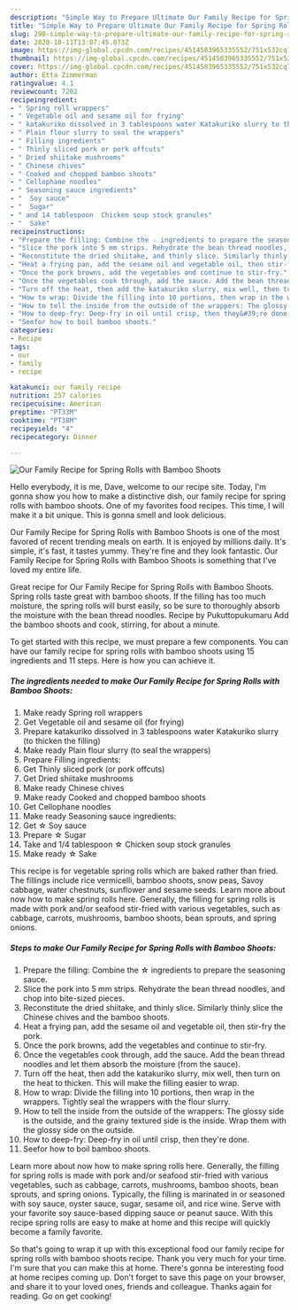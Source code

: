 ```yaml
---
description: "Simple Way to Prepare Ultimate Our Family Recipe for Spring Rolls with Bamboo Shoots"
title: "Simple Way to Prepare Ultimate Our Family Recipe for Spring Rolls with Bamboo Shoots"
slug: 298-simple-way-to-prepare-ultimate-our-family-recipe-for-spring-rolls-with-bamboo-shoots
date: 2020-10-11T13:07:45.073Z
image: https://img-global.cpcdn.com/recipes/4514583965335552/751x532cq70/our-family-recipe-for-spring-rolls-with-bamboo-shoots-recipe-main-photo.jpg
thumbnail: https://img-global.cpcdn.com/recipes/4514583965335552/751x532cq70/our-family-recipe-for-spring-rolls-with-bamboo-shoots-recipe-main-photo.jpg
cover: https://img-global.cpcdn.com/recipes/4514583965335552/751x532cq70/our-family-recipe-for-spring-rolls-with-bamboo-shoots-recipe-main-photo.jpg
author: Etta Zimmerman
ratingvalue: 4.1
reviewcount: 7202
recipeingredient:
- " Spring roll wrappers"
- " Vegetable oil and sesame oil for frying"
- " katakuriko dissolved in 3 tablespoons water Katakuriko slurry to thicken the filling"
- " Plain flour slurry to seal the wrappers"
- " Filling ingredients"
- " Thinly sliced pork or pork offcuts"
- " Dried shiitake mushrooms"
- " Chinese chives"
- " Cooked and chopped bamboo shoots"
- " Cellophane noodles"
- " Seasoning sauce ingredients"
- "  Soy sauce"
- "  Sugar"
- " and 14 tablespoon  Chicken soup stock granules"
- "  Sake"
recipeinstructions:
- "Prepare the filling: Combine the ☆ ingredients to prepare the seasoning sauce."
- "Slice the pork into 5 mm strips. Rehydrate the bean thread noodles, and chop into bite-sized pieces."
- "Reconstitute the dried shiitake, and thinly slice. Similarly thinly slice the Chinese chives and the bamboo shoots."
- "Heat a frying pan, add the sesame oil and vegetable oil, then stir-fry the pork."
- "Once the pork browns, add the vegetables and continue to stir-fry."
- "Once the vegetables cook through, add the sauce. Add the bean thread noodles and let them absorb the moisture (from the sauce)."
- "Turn off the heat, then add the katakuriko slurry, mix well, then turn on the heat to thicken. This will make the filling easier to wrap."
- "How to wrap: Divide the filling into 10 portions, then wrap in the wrappers. Tightly seal the wrappers with the flour slurry."
- "How to tell the inside from the outside of the wrappers: The glossy side is the outside, and the grainy textured side is the inside. Wrap them with the glossy side on the outside."
- "How to deep-fry: Deep-fry in oil until crisp, then they&#39;re done."
- "Seefor how to boil bamboo shoots."
categories:
- Recipe
tags:
- our
- family
- recipe

katakunci: our family recipe 
nutrition: 257 calories
recipecuisine: American
preptime: "PT33M"
cooktime: "PT38M"
recipeyield: "4"
recipecategory: Dinner

---
```



![Our Family Recipe for Spring Rolls with Bamboo Shoots](https://img-global.cpcdn.com/recipes/4514583965335552/751x532cq70/our-family-recipe-for-spring-rolls-with-bamboo-shoots-recipe-main-photo.jpg)

Hello everybody, it is me, Dave, welcome to our recipe site. Today, I'm gonna show you how to make a distinctive dish, our family recipe for spring rolls with bamboo shoots. One of my favorites food recipes. This time, I will make it a bit unique. This is gonna smell and look delicious.

Our Family Recipe for Spring Rolls with Bamboo Shoots is one of the most favored of recent trending meals on earth. It is enjoyed by millions daily. It's simple, it's fast, it tastes yummy. They're fine and they look fantastic. Our Family Recipe for Spring Rolls with Bamboo Shoots is something that I've loved my entire life.

Great recipe for Our Family Recipe for Spring Rolls with Bamboo Shoots. Spring rolls taste great with bamboo shoots. If the filling has too much moisture, the spring rolls will burst easily, so be sure to thoroughly absorb the moisture with the bean thread noodles. Recipe by Pukuttopukumaru Add the bamboo shoots and cook, stirring, for about a minute.


To get started with this recipe, we must prepare a few components. You can have our family recipe for spring rolls with bamboo shoots using 15 ingredients and 11 steps. Here is how you can achieve it.

<!--inarticleads1-->

##### The ingredients needed to make Our Family Recipe for Spring Rolls with Bamboo Shoots:

1. Make ready  Spring roll wrappers
1. Get  Vegetable oil and sesame oil (for frying)
1. Prepare  katakuriko dissolved in 3 tablespoons water Katakuriko slurry (to thicken the filling)
1. Make ready  Plain flour slurry (to seal the wrappers)
1. Prepare  Filling ingredients:
1. Get  Thinly sliced pork (or pork offcuts)
1. Get  Dried shiitake mushrooms
1. Make ready  Chinese chives
1. Make ready  Cooked and chopped bamboo shoots
1. Get  Cellophane noodles
1. Make ready  Seasoning sauce ingredients:
1. Get  ☆ Soy sauce
1. Prepare  ☆ Sugar
1. Take  and 1/4 tablespoon ☆ Chicken soup stock granules
1. Make ready  ☆ Sake


This recipe is for vegetable spring rolls which are baked rather than fried. The fillings include rice vermicelli, bamboo shoots, snow peas, Savoy cabbage, water chestnuts, sunflower and sesame seeds. Learn more about now how to make spring rolls here. Generally, the filling for spring rolls is made with pork and/or seafood stir-fried with various vegetables, such as cabbage, carrots, mushrooms, bamboo shoots, bean sprouts, and spring onions. 

<!--inarticleads2-->

##### Steps to make Our Family Recipe for Spring Rolls with Bamboo Shoots:

1. Prepare the filling: Combine the ☆ ingredients to prepare the seasoning sauce.
1. Slice the pork into 5 mm strips. Rehydrate the bean thread noodles, and chop into bite-sized pieces.
1. Reconstitute the dried shiitake, and thinly slice. Similarly thinly slice the Chinese chives and the bamboo shoots.
1. Heat a frying pan, add the sesame oil and vegetable oil, then stir-fry the pork.
1. Once the pork browns, add the vegetables and continue to stir-fry.
1. Once the vegetables cook through, add the sauce. Add the bean thread noodles and let them absorb the moisture (from the sauce).
1. Turn off the heat, then add the katakuriko slurry, mix well, then turn on the heat to thicken. This will make the filling easier to wrap.
1. How to wrap: Divide the filling into 10 portions, then wrap in the wrappers. Tightly seal the wrappers with the flour slurry.
1. How to tell the inside from the outside of the wrappers: The glossy side is the outside, and the grainy textured side is the inside. Wrap them with the glossy side on the outside.
1. How to deep-fry: Deep-fry in oil until crisp, then they&#39;re done.
1. Seefor how to boil bamboo shoots.


Learn more about now how to make spring rolls here. Generally, the filling for spring rolls is made with pork and/or seafood stir-fried with various vegetables, such as cabbage, carrots, mushrooms, bamboo shoots, bean sprouts, and spring onions. Typically, the filling is marinated in or seasoned with soy sauce, oyster sauce, sugar, sesame oil, and rice wine. Serve with your favorite soy sauce-based dipping sauce or peanut sauce. With this recipe spring rolls are easy to make at home and this recipe will quickly become a family favorite. 

So that's going to wrap it up with this exceptional food our family recipe for spring rolls with bamboo shoots recipe. Thank you very much for your time. I'm sure that you can make this at home. There's gonna be interesting food at home recipes coming up. Don't forget to save this page on your browser, and share it to your loved ones, friends and colleague. Thanks again for reading. Go on get cooking!
